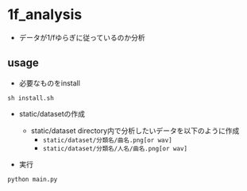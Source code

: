 # 1f_analysis

- データが1/fゆらぎに従っているのか分析

## usage

- 必要なものをinstall

```
sh install.sh
```

- static/datasetの作成
    - static/dataset directory内で分析したいデータを以下のように作成
        - ``static/dataset/分類名/曲名.png[or wav]``
        - ``static/dataset/分類名/人名/曲名.png[or wav]``

- 実行

```
python main.py
```
